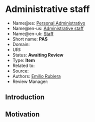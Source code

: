 # Administrative staff

* Name@es: [Personal Administrativo]()
* Name@en-us: [Administrative staff]()
* Name@en-uk: [Staff]()
* Short name: **PAS**
* Domain: 
* URI: 
* Status: **Awaiting Review**
* Type: **Item**
* Related to:
* Source: 
* Authors: [Emilio Rubiera](https://github.com/spitxa)
* Review Manager:

## Introduction



## Motivation